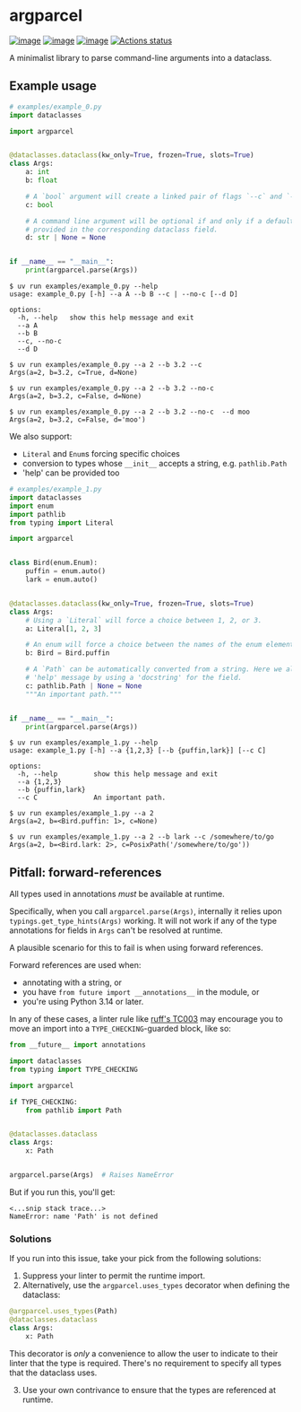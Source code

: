 # argparcel

[![image](https://img.shields.io/pypi/v/argparcel.svg)](https://pypi.python.org/pypi/argparcel)
[![image](https://img.shields.io/pypi/l/argparcel.svg)](https://github.com/tpgillam/argparcel/blob/main/LICENSE)
[![image](https://img.shields.io/pypi/pyversions/argparcel.svg)](https://pypi.python.org/pypi/argparcel)
[![Actions status](https://github.com/tpgillam/argparcel/workflows/CI/badge.svg)](https://github.com/tpgillam/argparcel/actions)

A minimalist library to parse command-line arguments into a dataclass.

## Example usage
```python
# examples/example_0.py
import dataclasses

import argparcel


@dataclasses.dataclass(kw_only=True, frozen=True, slots=True)
class Args:
    a: int
    b: float

    # A `bool` argument will create a linked pair of flags `--c` and `--no-c`.
    c: bool

    # A command line argument will be optional if and only if a default value is
    # provided in the corresponding dataclass field.
    d: str | None = None


if __name__ == "__main__":
    print(argparcel.parse(Args))
```

```console
$ uv run examples/example_0.py --help
usage: example_0.py [-h] --a A --b B --c | --no-c [--d D]

options:
  -h, --help   show this help message and exit
  --a A
  --b B
  --c, --no-c
  --d D

$ uv run examples/example_0.py --a 2 --b 3.2 --c
Args(a=2, b=3.2, c=True, d=None)

$ uv run examples/example_0.py --a 2 --b 3.2 --no-c
Args(a=2, b=3.2, c=False, d=None)

$ uv run examples/example_0.py --a 2 --b 3.2 --no-c  --d moo
Args(a=2, b=3.2, c=False, d='moo')
```

We also support:
- `Literal` and `Enum`s forcing specific choices
- conversion to types whose `__init__` accepts a string, e.g. `pathlib.Path`
- 'help' can be provided too

```python
# examples/example_1.py
import dataclasses
import enum
import pathlib 
from typing import Literal

import argparcel


class Bird(enum.Enum):
    puffin = enum.auto()
    lark = enum.auto()


@dataclasses.dataclass(kw_only=True, frozen=True, slots=True)
class Args:
    # Using a `Literal` will force a choice between 1, 2, or 3.
    a: Literal[1, 2, 3]

    # An enum will force a choice between the names of the enum elements.
    b: Bird = Bird.puffin

    # A `Path` can be automatically converted from a string. Here we also specify a
    # 'help' message by using a 'docstring' for the field.
    c: pathlib.Path | None = None
    """An important path."""


if __name__ == "__main__":
    print(argparcel.parse(Args))
```

```console
$ uv run examples/example_1.py --help
usage: example_1.py [-h] --a {1,2,3} [--b {puffin,lark}] [--c C]

options:
  -h, --help         show this help message and exit
  --a {1,2,3}
  --b {puffin,lark}
  --c C              An important path.

$ uv run examples/example_1.py --a 2
Args(a=2, b=<Bird.puffin: 1>, c=None)

$ uv run examples/example_1.py --a 2 --b lark --c /somewhere/to/go
Args(a=2, b=<Bird.lark: 2>, c=PosixPath('/somewhere/to/go'))
```

## Pitfall: forward-references

All types used in annotations _must_ be available at runtime.

Specifically, when you call `argparcel.parse(Args)`, internally it relies upon
`typings.get_type_hints(Args)` working. It will not work if any of the type annotations
for fields in `Args` can't be resolved at runtime. 

A plausible scenario for this to fail is when using forward references.

Forward references are used when:
- annotating with a string, or
- you have `from future import __annotations__` in the module, or
- you're using Python 3.14 or later.

In any of these cases, a linter rule like [ruff's TC003](https://docs.astral.sh/ruff/rules/typing-only-standard-library-import/) may encourage you to move an import into a `TYPE_CHECKING`-guarded block, like so:

```python
from __future__ import annotations

import dataclasses
from typing import TYPE_CHECKING

import argparcel

if TYPE_CHECKING:
    from pathlib import Path


@dataclasses.dataclass
class Args:
    x: Path


argparcel.parse(Args)  # Raises NameError
```

But if you run this, you'll get:
```
<...snip stack trace...>
NameError: name 'Path' is not defined
```

### Solutions

If you run into this issue, take your pick from the following solutions:

1. Suppress your linter to permit the runtime import.
2. Alternatively, use the `argparcel.uses_types` decorator when defining the dataclass:

```python
@argparcel.uses_types(Path)
@dataclasses.dataclass
class Args:
    x: Path
```

This decorator is _only_ a convenience to allow the user to indicate to their linter
that the type is required. There's no requirement to specify all types that the
dataclass uses.

3. Use your own contrivance to ensure that the types are referenced at runtime.
